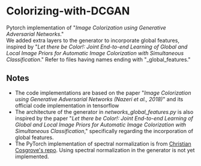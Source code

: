 # Colorizing-with-DCGAN
Pytorch implementation of "_Image Colorization using Generative Adversarial Networks_."  
We added extra layers to the generator to incorporate global features, inspired by "_Let there be Color!: Joint End-to-end Learning of Global and Local Image Priors
for Automatic Image Colorization with Simultaneous Classification_." Refer to files having names ending with "_global_features."

## Notes
- The code implementations are based on the paper "_Image Colorization using Generative Adversarial Networks (Nazeri et al., 2018)_" and its official code implementation in tensorflow
- The architecture of the generator in _networks_global_features.py_ is also inspired by the paper "_Let there be Color!: Joint End-to-end Learning of Global and Local Image Priors for Automatic Image Colorization with Simultaneous Classification_," specifically regarding the incorporation of global features.
- The PyTorch implementation of spectral normalization is from [Christian Cosgrove's repo](https://github.com/christiancosgrove/pytorch-spectral-normalization-gan). Using spectral normalization in the generator is not yet implemented. 
